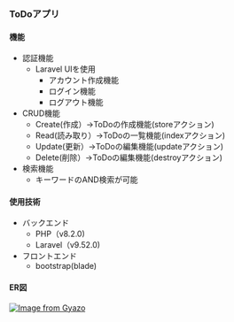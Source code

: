 ### ToDoアプリ

#### 機能
* 認証機能
  * Laravel UIを使用
    * アカウント作成機能
    * ログイン機能
    * ログアウト機能
* CRUD機能
  * Create(作成）→ToDoの作成機能(storeアクション)
  * Read(読み取り）→ToDoの一覧機能(indexアクション)
  * Update(更新）→ToDoの編集機能(updateアクション)
  * Delete(削除）→ToDoの編集機能(destroyアクション)
* 検索機能
  * キーワードのAND検索が可能

#### 使用技術
* バックエンド
  * PHP（v8.2.0)
  * Laravel（v9.52.0)
* フロントエンド
  * bootstrap(blade)

#### ER図
[![Image from Gyazo](https://i.gyazo.com/e4f657fc987edf436ca012aa11879285.png)](https://gyazo.com/e4f657fc987edf436ca012aa11879285)